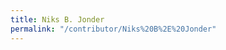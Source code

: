 ```yaml
---
title: Niks B. Jonder
permalink: "/contributor/Niks%20B%2E%20Jonder"
---
```


<!--  

Escapes: https://www.w3schools.com/tags/ref_urlencode.ASP

    %2E for .
    %20 for space
    %27 for '

-->